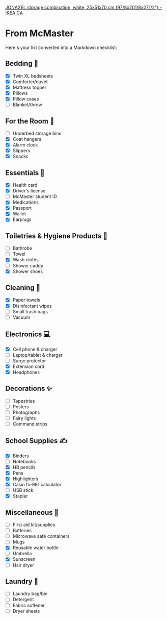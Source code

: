 [JONAXEL storage combination, white, 25x51x70 cm (97/8x201/8x271/2") - IKEA CA](https://www.ikea.com/ca/en/p/jonaxel-storage-combination-white-s89297130/)

# From McMaster
Here's your list converted into a Markdown checklist:

## Bedding 🛌
- [x] Twin XL bedsheets
- [x] Comforter/duvet
- [x] Mattress topper
- [x] Pillows
- [x] Pillow cases
- [ ] Blanket/throw

## For the Room 🚪
- [ ] Underbed storage bins
- [x] Coat hangers
- [x] Alarm clock
- [x] Slippers
- [x] Snacks

## Essentials 🔑
- [x] Health card
- [x] Driver's license
- [ ] McMaster student ID
- [x] Medications
- [x] Passport
- [x] Wallet
- [x] Earplugs

## Toiletries & Hygiene Products 🚿
- [ ] Bathrobe
- [ ] Towel
- [x] Wash cloths
- [ ] Shower caddy
- [x] Shower shoes

## Cleaning 🧼
- [x] Paper towels
- [x] Disinfectant wipes
- [ ] Small trash bags
- [ ] Vacuum

## Electronics 💻
- [x] Cell phone & charger
- [ ] Laptop/tablet & charger
- [ ] Surge protector
- [x] Extension cord
- [x] Headphones

## Decorations ✨
- [ ] Tapestries
- [ ] Posters
- [ ] Photographs
- [ ] Fairy lights
- [ ] Command strips

## School Supplies ✍️
- [x] Binders
- [ ] Notebooks
- [x] HB pencils
- [x] Pens
- [x] Highlighters
- [x] Casio fx-991 calculator
- [ ] USB stick
- [x] Stapler

## Miscellaneous 🎒
- [ ] First aid kit/supplies
- [ ] Batteries
- [ ] Microwave safe containers
- [ ] Mugs
- [x] Reusable water bottle
- [ ] Umbrella
- [x] Sunscreen
- [ ] Hair dryer

## Laundry 🧺
- [ ] Laundry bag/bin
- [ ] Detergent
- [ ] Fabric softener
- [ ] Dryer sheets
